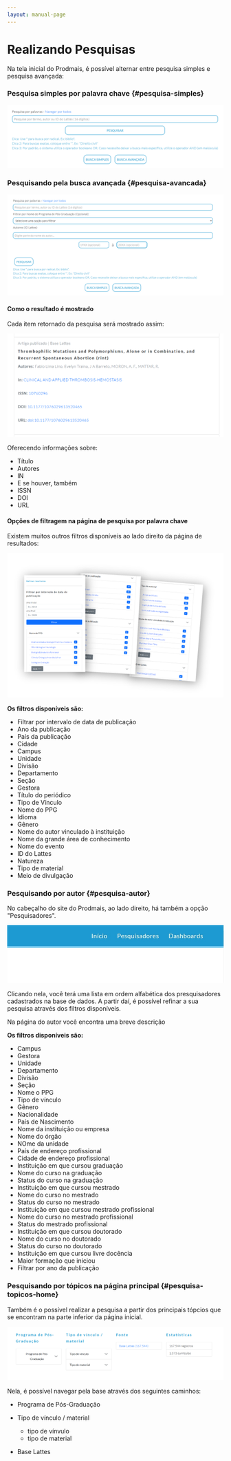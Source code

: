 ```yaml
---
layout: manual-page
---
```


# Realizando Pesquisas


Na tela inicial do Prodmais, é possível alternar entre pesquisa simples e pesquisa avançada:

### Pesquisa simples por palavra chave {#pesquisa-simples}



<center>
<img class="manual-img" src="assets/img/manual/busca_simples.png">
</center>


### Pesquisando pela busca avançada {#pesquisa-avancada}

<center>
<img class="manual-img" src="assets/img/manual/busca_avancada.png">
</center>



#### Como o resultado é mostrado

Cada item retornado da pesquisa será mostrado assim:

<center>
<img class="manual-img" src="assets/img/manual/resultado.png">
</center>

Oferecendo informações sobre:

- Título
- Autores
- IN
- E se houver, também
 - ISSN
 - DOI
 - URL


#### Opções de filtragem na página de pesquisa por palavra chave

Existem muitos outros filtros disponíveis ao lado direito da página de resultados:

<center>
<img class="manual-img-nb" src="assets/img/manual/filtros.png">
</center>

**Os filtros disponíveis são:**

- Filtrar por intervalo de data de publicação
- Ano da publicação
- País da publicação
- Cidade
- Campus
- Unidade
- Divisão
- Departamento
- Seção
- Gestora
- Título do periódico
- Tipo de Vínculo
- Nome do PPG
- Idioma
- Gênero
- Nome do autor vinculado à instituição
- Nome da grande área de conhecimento
- Nome do evento
- ID do Lattes
- Natureza
- Tipo de material
- Meio de divulgação



### Pesquisando por autor {#pesquisa-autor}

No cabeçalho do site do Prodmais, ao lado direito, há também a opção "Pesquisadores". 

<center>
<img class="manual-img" src="assets/img/manual/pesquisadores.jpg">
</center>

Clicando nela, você terá uma lista em ordem alfabética dos presquisadores cadastrados na base de dados. A partir daí, é possível refinar a sua pesquisa através dos filtros disponíveis. 


Na página do autor você encontra uma breve descrição

**Os filtros disponíveis são:**

- Campus
- Gestora
- Unidade
- Departamento
- Divisão
- Seção
- Nome o PPG
- Tipo de vínculo
- Gênero
- Nacionalidade
- País de Nascimento
- Nome da instituição ou empresa
- Nome do órgão
- NOme da unidade
- País de endereço profissional
- Cidade de endereço profissional
- Instituição em que cursou graduação
- Nome do curso na graduação
- Status do curso na graduação
- Instituição em que cursou mestrado
- Nome do curso no mestrado
- Status do curso no mestrado
- Instituição em que cursou mestrado profissional
- Nome do curso no mestrado profissional
- Status do mestrado profissional
- Instituição em que cursou doutorado
- Nome do curso no doutorado
- Status do curso no doutorado
- Instituição em que cursou livre docência
- Maior formação que iniciou  
- Filtrar por ano da publicação

### Pesquisando por tópicos na página principal {#pesquisa-topicos-home}

Também é o possível realizar a pesquisa a partir dos principais tópcios que se encontram na parte inferior da página inicial. 

<center>
<img class="manual-img" src="assets/img/manual/outras_opcoes.png">
</center>

Nela, é possível navegar pela base através dos seguintes caminhos:

- Programa de Pós-Graduação
- Tipo de vínculo / material
  + tipo de vínvulo
  + tipo de material


- Base Lattes